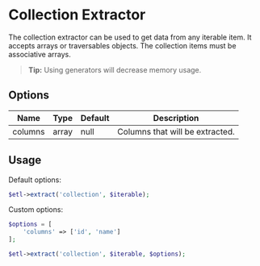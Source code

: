 # Collection Extractor

The collection extractor can be used to get data from any iterable item. It accepts arrays or traversables objects. The collection items must be associative arrays.

> **Tip:** Using generators will decrease memory usage.

## Options

| Name | Type | Default | Description |
| ---- |----- | ------- | ----------- |
| columns | array | null | Columns that will be extracted. |


## Usage

Default options:
```php
$etl->extract('collection', $iterable);
```

Custom options:
```php
$options = [
    'columns' => ['id', 'name']
];

$etl->extract('collection', $iterable, $options);
```
